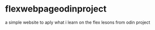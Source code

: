 # flexwebpageodinproject
a simple website to aply what i learn on the flex lesons from odin project
